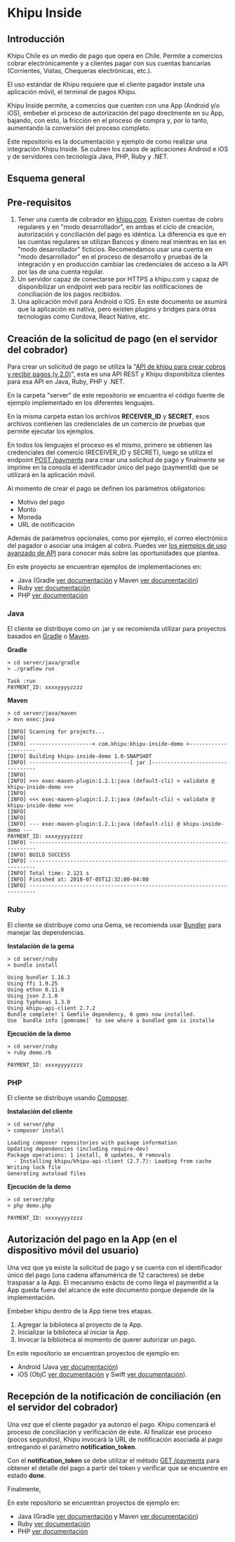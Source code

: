 # Khipu Inside

## Introducción

Khipu Chile es un medio de pago que opera en Chile. Permite a comercios cobrar electrónicamente y a clientes pagar con sus cuentas bancarias (Corrientes, Vistas, Chequeras electrónicas, etc.).

El uso estándar de Khipu requiere que el cliente pagador instale una aplicación móvil, el terminal de pagos Khipu.

Khipu Inside permite, a comercios que cuenten con una App (Android y/o iOS), embeber el proceso de autorización del pago directmente en su App, bajando, con esto, la fricción en el proceso de compra y, por lo tanto, aumentando la conversión del proceso completo.

Este repositorio es la documentación y ejemplo de como realizar una integración Khipu Inside. Se cubren los casos de aplicaciones Android e iOS y de servidores con tecnología Java, PHP, Ruby y .NET.

## Esquema general

## Pre-requisitos

1. Tener una cuenta de cobrador en [khipu.com](khipu.com). Existen cuentas de cobro regulares y en "modo desarrollador", en ambas el ciclo de creación, autorización y conciliación del pago es idéntica. La diferencia es que en las cuentas regulares se utilizan Bancos y dinero real mientras en las en "modo desarrollador" ficticios. Recomendamos usar una cuenta en "modo desarrollador" en el proceso de desarrollo y pruebas de la integración y en producción cambiar las credenciales de acceso a la API por las de una cuenta regular.
2. Un servidor capaz de conectarse por HTTPS a khipu.com y capaz de disponibilizar un endpoint web para recibir las notificaciones de conciliación de los pagos recibidos.
3. Una aplicación móvil para Android o IOS. En este documento se asumirá que la aplicación es nativa, pero existen plugins y bridges para otras tecnologías como Cordova, React Native, etc.


## Creación de la solicitud de pago (en el servidor del cobrador)

Para crear un solicitud de pago se utiliza la "[API de khipu para crear cobros y recibir pagos (v 2.0)](https://khipu.com/page/api)", esta es una API REST y Khipu disponibiliza clientes para esa API en Java, Ruby, PHP y .NET.

En la carpeta "server" de este repositorio se encuentra el código fuente de ejemplo implementado en los diferentes lenguajes.

En la misma carpeta estan los archivos **RECEIVER_ID** y **SECRET**, esos archivos contienen las credenciales de un comercio de pruebas que permite ejecutar los ejemplos. 

En todos los lenguajes el proceso es el mismo, primero se obtienen las credenciales del comercio (RECEIVER_ID y SECRET), luego se utiliza el endpoint [POST /payments](https://khipu.com/page/api-referencia#paymentsPost) para crear una solicitud de pago y finalmente se imprime en la consola el identificador único del pago (paymentId) que se utilizará en la aplicación móvil.

Al momento de crear el pago se definen los parámetros obligatorios:

- Motivo del pago
- Monto
- Moneda
- URL de notificación

Además de parámetros opcionales, como por ejemplo, el correo electrónico del pagador o asociar una imágen al cobro. Puedes ver [los ejemplos de uso avanzado de API](https://khipu.com/page/api-usos-avanzados) para conocer más sobre las oportunidades que plantea.

En este proyecto se encuentran ejemplos de implementaciones en:

- Java (Gradle [ver documentación]() y Maven [ver documentación]())
- Ruby [ver documentación]()
- PHP [ver documentación]()

### Java

El cliente se distribuye como un .jar y se recomienda utilizar para proyectos basados en [Gradle](https://gradle.org/) o [Maven](https://maven.apache.org/).

**Gradle**

```
> cd server/java/gradle  
> ./gradlew run

Task :run  
PAYMENT_ID: xxxxyyyyzzzz
``` 

**Maven**

```
> cd server/java/maven  
> mvn exec:java

[INFO] Scanning for projects...
[INFO]
[INFO] --------------------< com.khipu:khipu-inside-demo >---------------------
[INFO] Building khipu-inside-demo 1.0-SNAPSHOT
[INFO] --------------------------------[ jar ]---------------------------------
[INFO]
[INFO] >>> exec-maven-plugin:1.2.1:java (default-cli) > validate @ khipu-inside-demo >>>
[INFO]
[INFO] <<< exec-maven-plugin:1.2.1:java (default-cli) < validate @ khipu-inside-demo <<<
[INFO]
[INFO]
[INFO] --- exec-maven-plugin:1.2.1:java (default-cli) @ khipu-inside-demo ---
PAYMENT_ID: xxxxyyyyzzzz
[INFO] ------------------------------------------------------------------------
[INFO] BUILD SUCCESS
[INFO] ------------------------------------------------------------------------
[INFO] Total time: 2.121 s
[INFO] Finished at: 2018-07-05T12:32:00-04:00
[INFO] ------------------------------------------------------------------------
``` 

### Ruby

El cliente se distribuye como una Gema, se recomienda usar [Bundler](https://bundler.io/) para manejar las dependencias.

**Instalación de la gema**

```
> cd server/ruby
> bundle install

Using bundler 1.16.2
Using ffi 1.9.25
Using ethon 0.11.0
Using json 2.1.0
Using typhoeus 1.3.0
Using khipu-api-client 2.7.2
Bundle complete! 1 Gemfile dependency, 6 gems now installed.
Use `bundle info [gemname]` to see where a bundled gem is installe
```

**Ejecución de la demo**

```
> cd server/ruby
> ruby demo.rb

PAYMENT_ID: xxxxyyyyzzzz
```

### PHP

El cliente se distribuye usando [Composer](https://getcomposer.org/).

**Instalación del cliente**

```
> cd server/php
> composer install

Loading composer repositories with package information
Updating dependencies (including require-dev)
Package operations: 1 install, 0 updates, 0 removals
  - Installing khipu/khipu-api-client (2.7.7): Loading from cache
Writing lock file
Generating autoload files
```

**Ejecución de la demo**

```
> cd server/php
> php demo.php

PAYMENT_ID: xxxxyyyyzzzz
```


## Autorización del pago en la App (en el dispositivo móvil del usuario)

Una vez que ya existe la solicitud de pago y se cuenta con el identificador único del pago (una cadena alfanumérica de 12 caracteres) se debe traspasar a la App. El mecanismo exácto de como llega el paymentId a la App queda fuera del alcance de este documento porque depende de la implementación.

Embeber khipu dentro de la App tiene tres etapas.

1. Agregar la biblioteca al proyecto de la App.
2. Inicializar la biblioteca al iniciar la App.
3. Invocar la biblioteca al momento de querer autorizar un pago.

En este repositorio se encuentran proyectos de ejemplo en:

- Android (Java [ver documentación]())
- iOS (ObjC [ver documentación]() y Swift [ver documentación]()).


## Recepción de la notificación de conciliación (en el servidor del cobrador)

Una vez que el cliente pagador ya autorizó el pago. Khipu comenzará el proceso de conciliación y verificación de éste. Al finalizar ese proceso (pocos segundos), Khipu invocará la URL de notificación asociada al pago entregando el parámetro **notification_token**.

Con el **notification_token** se debe utilizar el método [GET /payments](https://khipu.com/page/api-referencia#paymentsGet) para obtener el detalle del pago a partir del token y verificar que se encuentre en estado **done**.

Finalmente, 

En este repositorio se encuentran proyectos de ejemplo en:

- Java (Gradle [ver documentación]() y Maven [ver documentación]())
- Ruby [ver documentación]()
- PHP [ver documentación]()
